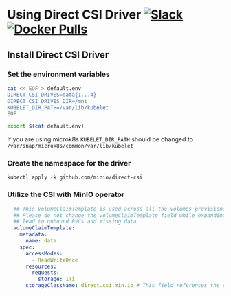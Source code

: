 # Using Direct CSI Driver [![Slack](https://slack.min.io/slack?type=svg)](https://slack.min.io) [![Docker Pulls](https://img.shields.io/docker/pulls/minio/k8s-operator.svg?maxAge=604800)](https://hub.docker.com/r/minio/k8s-operator)

## Install Direct CSI Driver

### Set the environment variables

```sh
cat << EOF > default.env
DIRECT_CSI_DRIVES=data{1...4}
DIRECT_CSI_DRIVES_DIR=/mnt
KUBELET_DIR_PATH=/var/lib/kubelet
EOF

export $(cat default.env)
```

If you are using microk8s `KUBELET_DIR_PATH` should be changed to `/var/snap/microk8s/common/var/lib/kubelet`

### Create the namespace for the driver

```
kubectl apply -k github.com/minio/direct-csi
```

### Utilize the CSI with MinIO operator

```yaml
  ## This VolumeClaimTemplate is used across all the volumes provisioned for MinIO cluster.
  ## Please do not change the volumeClaimTemplate field while expanding the cluster, this may
  ## lead to unbound PVCs and missing data
  volumeClaimTemplate:
    metadata:
      name: data
    spec:
      accessModes:
        - ReadWriteOnce
      resources:
        requests:
          storage: 1Ti
      storageClassName: direct.csi.min.io # This field references the existing StorageClass
```
